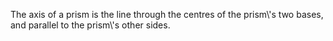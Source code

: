 The axis of a prism is the line through the centres of the prism\\'s two
bases, and parallel to the prism\\'s other sides.
